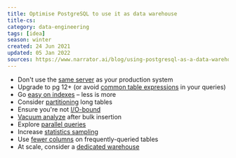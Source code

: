 ```yaml
---
title: Optimise PostgreSQL to use it as data warehouse
title-cs: 
category: data-engineering
tags: [idea]
season: winter
created: 24 Jun 2021
updated: 05 Jan 2022
sources: https://www.narrator.ai/blog/using-postgresql-as-a-data-warehouse/
---
```


-   Don't use the [same server](https://www.narrator.ai/blog/using-postgresql-as-a-data-warehouse/#configuring-postgres-as-a-data-warehouse) as your production system
-   Upgrade to pg 12+ (or avoid [common table expressions](https://www.narrator.ai/blog/using-postgresql-as-a-data-warehouse/#avoid-common-table-expressions) in your queries)
-   Go [easy on indexes](https://www.narrator.ai/blog/using-postgresql-as-a-data-warehouse/#use-indexes-sparingly) – less is more
-   Consider [partitioning](https://www.narrator.ai/blog/using-postgresql-as-a-data-warehouse/#partitioning) long tables
-   Ensure you're not [I/O-bound](https://www.narrator.ai/blog/using-postgresql-as-a-data-warehouse/#minimize-disk-and-io)
-   [Vacuum analyze](https://www.narrator.ai/blog/using-postgresql-as-a-data-warehouse/#vacuum-after-bulk-inserts) after bulk insertion
-   Explore [parallel queries](https://www.narrator.ai/blog/using-postgresql-as-a-data-warehouse/#look-at-parallel-queries)
-   Increase [statistics sampling](https://www.narrator.ai/blog/using-postgresql-as-a-data-warehouse/#increase-statistics-sampling)
-   Use [fewer columns](https://www.narrator.ai/blog/using-postgresql-as-a-data-warehouse/#use-fewer-columns) on frequently-queried tables
-   At scale, consider a [dedicated warehouse](https://www.narrator.ai/blog/using-postgresql-as-a-data-warehouse/#consider-a-data-warehouse-at-scale)
